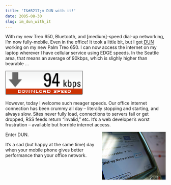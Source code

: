 ```yaml
---
title: 'I&#8217;m DUN with it!'
date: 2005-08-30
slug: im_dun_with_it
---
```

<p>With my new Treo 650, Bluetooth, and [medium]-speed dial-up networking, I&#8217;m now fully-mobile. Even in the office! 
It took a little bit, but I got <abbr title="Dial-up Networking">DUN</abbr> working on my new Palm Treo 650. I can now access the internet on my laptop wherever I have cellular service using EDGE speeds. In the Seattle area, that means an average of 90kbps, which is slighly higher than bearable &#8230;</p>

<p><img src="/assets/img/treo_dun_speed.gif" width="244" height="76"  /></p>

<p>However, today I welcome such meager speeds. Our office internet connection has been crummy all day &#8211; literally stopping and starting, and always slow. Sites never fully load, connections to servers fail or get dropped, RSS feeds return &#8220;invalid,&#8221; etc. It&#8217;s a web developer&#8217;s worst frustration &#8211; available but horrible internet access.</p>

<p><img src="/assets/img/treo_dun_macro.jpg" width="200" height="150" align="right" />Enter DUN.</p>

<p>It&#8217;s a sad (but happy at the same time) day when your mobile phone gives better performance than your office network.</p>
